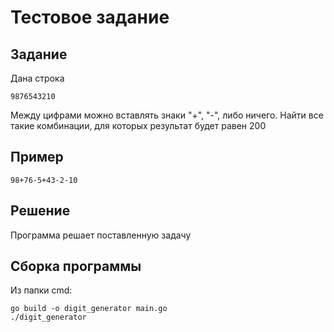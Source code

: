 # Тестовое задание 
## Задание
Дана строка 
    
    9876543210
 Между цифрами можно вставлять знаки "+", "-", либо ничего. Найти все такие комбинации, для которых результат будет равен 200
## Пример 
    98+76-5+43-2-10


## Решение 
Программа решает поставленную задачу

## Сборка программы 
Из папки cmd:
    
    go build -o digit_generator main.go
    ./digit_generator
